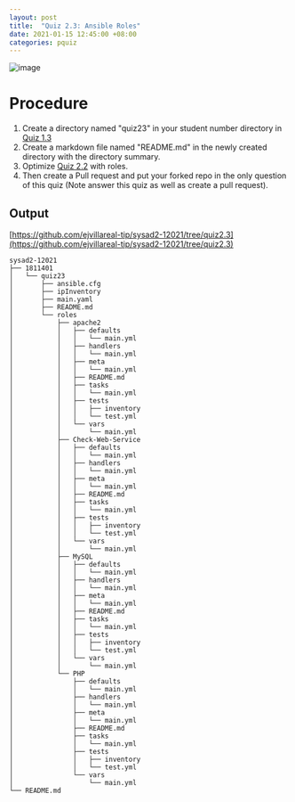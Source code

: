 ```yaml
---
layout: post
title:  "Quiz 2.3: Ansible Roles"
date: 2021-01-15 12:45:00 +08:00
categories: pquiz
---
```

![image](https://user-images.githubusercontent.com/75426228/104797405-bbd90500-57f8-11eb-996e-6bc26c1c1768.png)
# Procedure
1. Create a directory named "quiz23" in your student number directory in [Quiz 1.3](https://tip.instructure.com/courses/14414/quizzes/121811)
2. Create a markdown file named "README.md" in the newly created directory with the directory summary.
3. Optimize [Quiz 2.2](https://tip.instructure.com/courses/14414/quizzes/121799) with roles.
4. Then create a Pull request and put your forked repo in the only question of this quiz (Note answer this quiz as well as create a pull request).

## Output
[https://github.com/ejvillareal-tip/sysad2-12021/tree/quiz2.3](https://github.com/ejvillareal-tip/sysad2-12021/tree/quiz2.3)
```
sysad2-12021
├── 1811401
│   └── quiz23
│       ├── ansible.cfg
│       ├── ipInventory
│       ├── main.yaml
│       ├── README.md
│       └── roles
│           ├── apache2
│           │   ├── defaults
│           │   │   └── main.yml
│           │   ├── handlers
│           │   │   └── main.yml
│           │   ├── meta
│           │   │   └── main.yml
│           │   ├── README.md
│           │   ├── tasks
│           │   │   └── main.yml
│           │   ├── tests
│           │   │   ├── inventory
│           │   │   └── test.yml
│           │   └── vars
│           │       └── main.yml
│           ├── Check-Web-Service
│           │   ├── defaults
│           │   │   └── main.yml
│           │   ├── handlers
│           │   │   └── main.yml
│           │   ├── meta
│           │   │   └── main.yml
│           │   ├── README.md
│           │   ├── tasks
│           │   │   └── main.yml
│           │   ├── tests
│           │   │   ├── inventory
│           │   │   └── test.yml
│           │   └── vars
│           │       └── main.yml
│           ├── MySQL
│           │   ├── defaults
│           │   │   └── main.yml
│           │   ├── handlers
│           │   │   └── main.yml
│           │   ├── meta
│           │   │   └── main.yml
│           │   ├── README.md
│           │   ├── tasks
│           │   │   └── main.yml
│           │   ├── tests
│           │   │   ├── inventory
│           │   │   └── test.yml
│           │   └── vars
│           │       └── main.yml
│           └── PHP
│               ├── defaults
│               │   └── main.yml
│               ├── handlers
│               │   └── main.yml
│               ├── meta
│               │   └── main.yml
│               ├── README.md
│               ├── tasks
│               │   └── main.yml
│               ├── tests
│               │   ├── inventory
│               │   └── test.yml
│               └── vars
│                   └── main.yml
└── README.md
```
